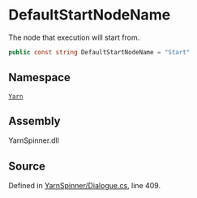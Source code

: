# DefaultStartNodeName

The node that execution will start from.

```csharp
public const string DefaultStartNodeName = "Start"
```

## Namespace

[`Yarn`](../)

## Assembly

YarnSpinner.dll

## Source

Defined in [YarnSpinner/Dialogue.cs](https://github.com/YarnSpinnerTool/YarnSpinner//blob/develop/YarnSpinner/Dialogue.cs#L409), line 409.


